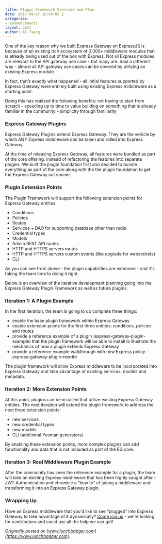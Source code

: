 ```yaml
---
title: Plugin Framework Overview and Plan
date: 2017-09-07 16:00:00 Z
categories:
- announcements
layout: post
author: Al Tsang
---
```


One of the key reason why we built Express Gateway on ExpressJS is because of an existing rich ecosystem of 3,000+ middleware modules that is already being used out of the box with Express.  Not all Express modules are relevant to the API gateway use case - but many are. Said a different way - almost all API gateway use cases can be covered by utilizing an existing Express module.
<!--excerpt-->

In fact, that’s exactly what happened - all initial features supported by Express Gateway were entirely built using existing Express middleware as a starting point.

Doing this has realized the following benefits:
not having to start from scratch - speeding up to time to value
building on something that is already familiar in the community - simplicity through familiarity

### Express Gateway Plugins
Express Gateway Plugins extend Express Gateway.  They are the vehicle by which ANY Express middleware can be taken and rolled into Express Gateway.

At the time of releasing Express Gateway, all features were bundled as part of the core offering.  Instead of refactoring the features into separate plugins. We built the plugin foundation first and decided to bundle everything as part of the core along with the the plugin foundation to get the Express Gateway out sooner.

### Plugin Extension Points
The Plugin Framework will support the following extension points for Express Gateway entities:
* Conditions
* Policies
* Routes
* Services + DAO for supporting database other than redis
* Credential types
* Models
* Admin REST API routes
* HTTP and HTTPS servers routes
* HTTP and HTTPS servers custom events (like upgrade for websockets)
* CLI

As you can see from above - the plugin capabilities are extensive - and it's taking the team time to doing it right.

Below is an overview of the iterative development planning going into the Express Gateway Plugin Framework as well as future plugins.

### Iteration 1: A Plugin Example
In the first iteration, the team is going to do complete three things:

* enable the base plugin framework within Express Gateway
* enable extension points for the first three entities: conditions, policies and routes
* provide a reference example of a plugin (express-gateway-plugin-example) that the plugin framework will be able to install to illustrate the mechanics of how a plugin extends Express Gateway
* provide a reference example walkthrough with new Express policy - express-gateway-plugin-rewrite

The plugin framework will allow Express middleware to be incorporated into Express Gateway and take advantage of existing services, models and metadata.

### Iteration 2: More Extension Points
At this point, plugins can be installed that utilize existing Express Gateway entities. The next iteration will extend the plugin framework to address the next three extension points:
* new services
* new credential types
* new models
* CLI (additional Yeoman generators)

By enabling these extension points, more complex plugins can add functionality and data that is not included as part of the EG core.

### Iteration 3: Real Middleware Plugin Example
After the community has seen the reference example for a plugin, the team will take an existing Express middleware that has been highly sought after - JWT Authentication and chronicle a “how to” of taking a middleware and transforming it into an Express Gateway plugin.

### Wrapping Up
Have an Express middleware that you'd like to see "plugged" into Express Gateway to take advantage of it dynamically? [Come join us](https://www.express-gateway.io/resources/#community) - we're looking for contributors and could use all the help we can get!

_Originally posted on [www.lunchbadger.com](https://www.lunchbadger.com)._


